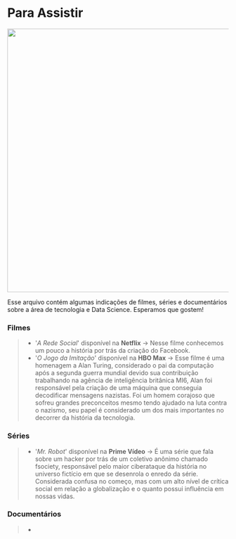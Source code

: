 # Para Assistir

<p><img src="https://cdn.falauniversidades.com.br/wp-content/uploads/2020/05/06113757/plataformas-de-streaming.jpg" width=600px align="center">
</p>

Esse arquivo contém algumas indicações de filmes, séries e documentários sobre a área de tecnologia e Data Science.
Esperamos que gostem!

### **Filmes**

> - '_A Rede Social_' disponível na **Netflix** -> Nesse filme conhecemos um pouco a história por trás da criação do Facebook.
> - '_O Jogo da Imitação_' disponível na **HBO Max** -> Esse filme é uma homenagem a Alan Turing, considerado o pai da computação após a segunda guerra mundial devido sua contribuição trabalhando na agência de inteligência britânica MI6, Alan foi responsável pela criação de uma máquina que conseguia decodificar mensagens nazistas. Foi um homem corajoso que sofreu grandes preconceitos mesmo tendo ajudado na luta contra o nazismo, seu papel é considerado um dos mais importantes no decorrer da história da tecnologia.

### **Séries**

> - '_Mr. Robot_' disponível na **Prime Vídeo** -> É uma série que fala sobre um hacker por trás de um coletivo anônimo chamado fsociety, responsável pelo maior ciberataque da história no universo fictício em que se desenrola o enredo da série. Considerada confusa no começo, mas com um alto nível de crítica social em relação a globalização e o quanto possui influência em nossas vidas.

### **Documentários**

> - 
